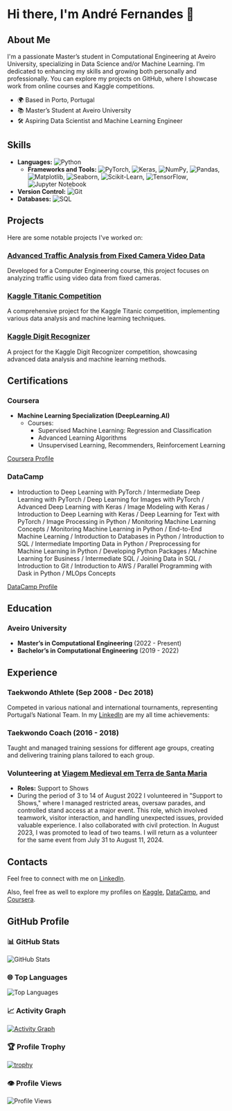 # Hi there, I'm André Fernandes 👋

## About Me
I'm a passionate Master’s student in Computational Engineering at Aveiro University, specializing in Data Science and/or Machine Learning. I’m dedicated to enhancing my skills and growing both personally and professionally. You can explore my projects on GitHub, where I showcase work from online courses and Kaggle competitions.

- 🌍 Based in Porto, Portugal
- 📚 Master’s Student at Aveiro University
- 🛠️ Aspiring Data Scientist and Machine Learning Engineer

## Skills
- **Languages:** ![Python](https://img.shields.io/badge/Python-3776AB?style=flat&logo=python&logoColor=white)
  - **Frameworks and Tools:** ![PyTorch](https://img.shields.io/badge/PyTorch-EE4C2C?style=flat&logo=pytorch&logoColor=white), ![Keras](https://img.shields.io/badge/Keras-D00000?style=flat&logo=keras&logoColor=white), ![NumPy](https://img.shields.io/badge/NumPy-013243?style=flat&logo=numpy&logoColor=white), ![Pandas](https://img.shields.io/badge/Pandas-150458?style=flat&logo=pandas&logoColor=white), ![Matplotlib](https://img.shields.io/badge/Matplotlib-003d6a?style=flat&logo=matplotlib&logoColor=white), ![Seaborn](https://img.shields.io/badge/Seaborn-FF8C00?style=flat&logo=seaborn&logoColor=white), ![Scikit-Learn](https://img.shields.io/badge/Scikit--Learn-F7931E?style=flat&logo=scikit-learn&logoColor=white), ![TensorFlow](https://img.shields.io/badge/TensorFlow-FF6F00?style=flat&logo=tensorflow&logoColor=white), ![Jupyter Notebook](https://img.shields.io/badge/Jupyter%20Notebook-F37626?style=flat&logo=jupyter&logoColor=white)
- **Version Control:** ![Git](https://img.shields.io/badge/Git-F05032?style=flat&logo=git&logoColor=white)
- **Databases:** ![SQL](https://img.shields.io/badge/SQL-003B57?style=flat&logo=sql&logoColor=white)

## Projects
Here are some notable projects I've worked on:

### [Advanced Traffic Analysis from Fixed Camera Video Data](https://github.com/vBarFace/ADVANCED-TRAFFIC-ANALYSIS-FROM-FIXED-CAMERA-VIDEO-DATA)
Developed for a Computer Engineering course, this project focuses on analyzing traffic using video data from fixed cameras.

### [Kaggle Titanic Competition](https://github.com/vBarFace/Kaggle_Titanic_Competition)
A comprehensive project for the Kaggle Titanic competition, implementing various data analysis and machine learning techniques.

### [Kaggle Digit Recognizer](https://github.com/vBarFace/Kaggle-Digit-Recognizer)
A project for the Kaggle Digit Recognizer competition, showcasing advanced data analysis and machine learning methods.

## Certifications

### Coursera
- **Machine Learning Specialization (DeepLearning.AI)**
  - Courses:
    - Supervised Machine Learning: Regression and Classification
    - Advanced Learning Algorithms
    - Unsupervised Learning, Recommenders, Reinforcement Learning

[Coursera Profile](https://www.coursera.org/user/fb5210b9b4949a09c98ddb03be592915)

### DataCamp
- Introduction to Deep Learning with PyTorch / Intermediate Deep Learning with PyTorch / Deep Learning for Images with PyTorch / Advanced Deep Learning with Keras / Image Modeling with Keras / Introduction to Deep Learning with Keras / Deep Learning for Text with PyTorch / Image Processing in Python / Monitoring Machine Learning Concepts / Monitoring Machine Learning in Python / End-to-End Machine Learning / Introduction to Databases in Python / Introduction to SQL / Intermediate Importing Data in Python / Preprocessing for Machine Learning in Python / Developing Python Packages / Machine Learning for Business / Intermediate SQL / Joining Data in SQL / Introduction to Git / Introduction to AWS / Parallel Programming with Dask in Python / MLOps Concepts

[DataCamp Profile](https://www.datacamp.com/portfolio/KaraBassasa)
  

## Education
### Aveiro University
- **Master’s in Computational Engineering** (2022 - Present)
- **Bachelor’s in Computational Engineering** (2019 - 2022)

## Experience

### Taekwondo Athlete (Sep 2008 - Dec 2018)
Competed in various national and international tournaments, representing Portugal’s National Team. In my [LinkedIn](https://www.linkedin.com/in/andr%C3%A9-fernandes-868006207/) are my all time achievements:

### Taekwondo Coach (2016 - 2018)
Taught and managed training sessions for different age groups, creating and delivering training plans tailored to each group.

### Volunteering at [Viagem Medieval em Terra de Santa Maria](https://www.viagemmedieval.com/)
- **Roles:** Support to Shows
- During the period of 3 to 14 of August 2022 I volunteered in "Support to Shows," where I managed restricted areas, oversaw parades, and controlled stand access at a major event. This role, which involved teamwork, visitor interaction, and handling unexpected issues, provided valuable experience. I also collaborated with civil protection. In August 2023, I was promoted to lead of two teams. I will return as a volunteer for the same event from July 31 to August 11, 2024.

## Contacts
Feel free to connect with me on [LinkedIn](https://www.linkedin.com/in/andr%C3%A9-fernandes-868006207/).

Also, feel free as well to explore my profiles on [Kaggle](https://www.kaggle.com/andrfernandes16), [DataCamp](https://www.datacamp.com/portfolio/KaraBassasa), and [Coursera](https://www.coursera.org/user/fb5210b9b4949a09c98ddb03be592915).

## GitHub Profile

### 📊 GitHub Stats
![GitHub Stats](https://github-readme-stats.vercel.app/api?username=vBarFace&show_icons=true&hide_title=true&count_private=true&hide=prs&theme=radical)

### 🌐 Top Languages
![Top Languages](https://github-readme-stats.vercel.app/api/top-langs/?username=vBarFace&layout=compact&theme=radical)

### 📈 Activity Graph
[![Activity Graph](https://github-readme-activity-graph.vercel.app/graph?username=vBarFace&theme=radical)](https://github.com/vBarFace/github-readme-activity-graph)

### 🏆 Profile Trophy
[![trophy](https://github-profile-trophy.vercel.app/?username=vBarFace&theme=darkhub&no-frame=true)](https://github.com/ryo-ma/github-profile-trophy)

### 👁️ Profile Views
![Profile Views](https://komarev.com/ghpvc/?username=vBarFace&color=brightgreen)
